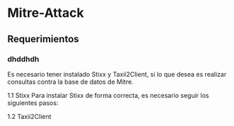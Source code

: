 # Mitre-Attack 
## Requerimientos
### dhddhdh

Es necesario tener instalado Stixx y Taxii2Client, si lo que desea es realizar consultas contra la base de datos de Mitre.

1.1  Stixx
  Para instalar Stixx de forma correcta, es necesario seguir los siguientes pasos:
  
1.2  Taxii2Client

